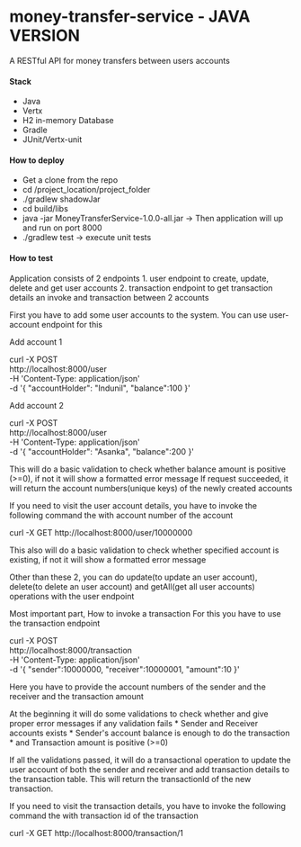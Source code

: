 # money-transfer-service - JAVA VERSION

A RESTful API for money transfers between users accounts


#### Stack ####
* Java
* Vertx
* H2 in-memory Database
* Gradle
* JUnit/Vertx-unit


#### How to deploy ####
* Get a clone from the repo
* cd /project_location/project_folder
* ./gradlew shadowJar
* cd build/libs
* java -jar MoneyTransferService-1.0.0-all.jar  -> Then application will up and run on port 8000
* ./gradlew test  -> execute unit tests 


#### How to test ####
Application consists of 2 endpoints
    1. user endpoint to create, update, delete and get user accounts
    2. transaction endpoint to get transaction details an invoke and transaction between 2 accounts

First you have to add some user accounts to the system. You can use user-account endpoint for this

Add account 1

curl -X POST \
  http://localhost:8000/user \
  -H 'Content-Type: application/json' \
  -d '{
	"accountHolder": "Indunil",
	"balance":100
}'

Add account 2

curl -X POST \
  http://localhost:8000/user \
  -H 'Content-Type: application/json' \
  -d '{
	"accountHolder": "Asanka",
	"balance":200
}'

This will do a basic validation to check whether balance amount is positive (>=0), if not it will show a formatted error message
If request succeeded, it will return the account numbers(unique keys) of the newly created accounts


If you need to visit the user account details, you have to invoke the following command the with account number of the account

curl -X GET http://localhost:8000/user/10000000 

This also will do a basic validation to check whether specified account is existing, if not it will show a formatted error message

Other than these 2, you can do 
    update(to update an user account), 
    delete(to delete an user account) 
    and getAll(get all user accounts) operations with the user endpoint



Most important part, How to invoke a transaction
For this you have to use the transaction endpoint

curl -X POST \
  http://localhost:8000/transaction \
  -H 'Content-Type: application/json' \
  -d '{
	"sender":10000000,
	"receiver":10000001,
	"amount":10
}'

Here you have to provide the account numbers of the sender and the receiver and the transaction amount

At the beginning it will do some validations to check whether and give proper error messages if any validation fails
    * Sender and Receiver accounts exists
    * Sender's account balance is enough to do the transaction 
    * and Transaction amount is positive (>=0)

If all the validations passed, it will do a transactional operation to update the user account of both the sender and receiver
and add transaction details to the transaction table. This will return the transactionId of the new transaction.


If you need to visit the transaction details, you have to invoke the following command the with transaction id of the transaction

curl -X GET http://localhost:8000/transaction/1
